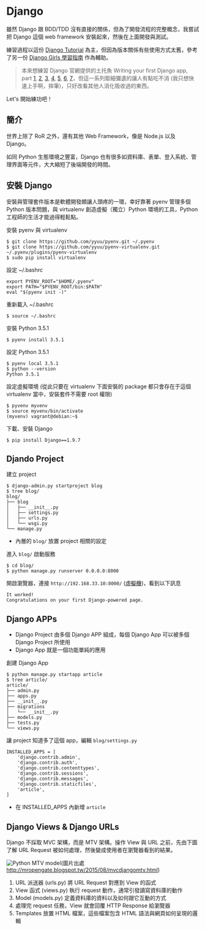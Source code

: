 # Django

雖然 Django 跟 BDD/TDD 沒有直接的關係，但為了開發流程的完整概念，我嘗試把 Django 這個 web framework 安裝起來，然後在上面開發與測試。

練習過程以這份 [Django Tutorial](http://daikeren.github.io/django_tutorial/) 為主，但因為版本關係有些使用方式太舊，參考了另一份 [Django Girls 學習指南](https://www.gitbook.com/book/djangogirlstaipei/django-girls-taipei-tutorial/details) 作為輔助。

> 本來想練習 Django 官網提供的土托魚 Writing your first Django app, part [1](https://docs.djangoproject.com/en/1.9/intro/tutorial01/), [2](https://docs.djangoproject.com/en/1.9/intro/tutorial02/), [3](https://docs.djangoproject.com/en/1.9/intro/tutorial03/), [4](https://docs.djangoproject.com/en/1.9/intro/tutorial04/), [5](https://docs.djangoproject.com/en/1.9/intro/tutorial05/), [6](https://docs.djangoproject.com/en/1.9/intro/tutorial06/), [7](https://docs.djangoproject.com/en/1.9/intro/tutorial07/)，但這一系列鉅細彌遺的讓人有點吃不消 (我只想快速上手啊，摔筆)，只好改看其他人消化吸收過的東西。

Let's 開始練功吧！

## 簡介

世界上除了 RoR 之外，還有其他 Web Framework，像是 Node.js 以及 Django。

如同 Python 生態環境之豐富，Django 也有很多如資料庫、表單、登入系統、管理界面等元件，大大縮短了後端開發的時間。

## 安裝 Django

安裝與管理套件版本是軟體開發頗讓人頭疼的一環，幸好靠著  pyenv 管理多個 Python 版本問題，與 virtualenv 創造虛擬（獨立）Python 環境的工具，Python 工程師的生活才能過得輕鬆點。

安裝 pyenv 與 virtualenv
```shell
$ git clone https://github.com/yyuu/pyenv.git ~/.pyenv
$ git clone https://github.com/yyuu/pyenv-virtualenv.git ~/.pyenv/plugins/pyenv-virtualenv
$ sudo pip install virtualenv
```

設定 ~/.bashrc
```
export PYENV_ROOT="$HOME/.pyenv"
export PATH="$PYENV_ROOT/bin:$PATH"
eval "$(pyenv init -)"
```

重新載入 ~/.bashrc
```shell
$ source ~/.bashrc
```

安裝 Python 3.5.1
```shell
$ pyenv install 3.5.1
```

設定 Python 3.5.1
```shell
$ pyenv local 3.5.1
$ python --version
Python 3.5.1
```

設定虛擬環境 (從此只要在 virtualenv 下面安裝的 package 都只會存在于這個 virtualenv 當中，安裝套件不需要 root 權限)
```shell
$ pyvenv myvenv
$ source myvenv/bin/activate
(myvenv) vagrant@debian:~$
```

下載、安裝 Django
```shell
$ pip install Django==1.9.7
```

## Djando Project

建立 project
```shell
$ django-admin.py startproject blog
$ tree blog/
blog/
├── blog
│   ├── __init__.py
│   ├── settings.py
│   ├── urls.py
│   └── wsgi.py
└── manage.py
```
- 內層的 `blog/` 放置 project 相關的設定

進入 `blog/` 啟動服務
```shell
$ cd blog/
$ python manage.py runserver 0.0.0.0:8000
```

開啟瀏覽器，連接 `http://192.168.33.10:8000/` ([虛擬機](environment.md))，看到以下訊息
```
It worked!
Congratulations on your first Django-powered page.
```

## Django APPs

- Django Project 由多個 Django APP 組成，每個 Django App 可以被多個 Django Project 所使用
- Django App 就是一個功能單純的應用

創建 Django App
```shell
$ python manage.py startapp article
$ tree article/
article/
├── admin.py
├── apps.py
├── __init__.py
├── migrations
│   └── __init__.py
├── models.py
├── tests.py
└── views.py
```

讓 project 知道多了這個 app，編輯 `blog/settings.py`
```
INSTALLED_APPS = [
    'django.contrib.admin',
    'django.contrib.auth',
    'django.contrib.contenttypes',
    'django.contrib.sessions',
    'django.contrib.messages',
    'django.contrib.staticfiles',
    'article',
]
```
- 在 INSTALLED_APPS 內新增 `article`

## Django Views & Django URLs

Django 不採取 MVC 架構，而是 MTV 架構。操作 View 與 URL 之前，先由下圖了解 URL Request 被如何處理，然後變成使用者在瀏覽器看到的結果。

![Python MTV model](http://1.bp.blogspot.com/-zsIAtTJ0aNg/VdgZlmmnADI/AAAAAAAA6A0/edFRO2N9Yb8/s1600/432038560_9f8b830dfe_o.png)(圖片出處 http://mropengate.blogspot.tw/2015/08/mvcdjangomtv.html)

1. URL 派送器 (urls.py) 將 URL Request 對應到 View 的函式
2. View 函式 (views.py) 執行 request 動作，通常引發讀寫資料庫的動作
3. Model (models.py) 定義資料庫的資料以及如何跟它互動的方式
4. 處理完 request 任務，View 就會回覆 HTTP Response 給瀏覽器
5. Templates 放置 HTML 檔案，這些檔案包含 HTML 語法與網頁如何呈現的邏輯
